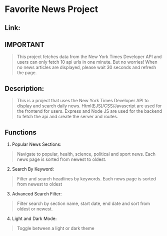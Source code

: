 # Favorite News Project

## Link: 

## IMPORTANT
> This project fetches data from the New York Times Developer API and users can only fetch 10 api urls in one minute. But no worries! When no news articles are displayed, please wait 30 seconds and refresh the page.

## Description:
>This is a project that uses the New York Times Developer API to display and search daily news. Html(EJS)/CSS/Javascript are used for the frontend for users. Express and Node JS are used for the backend to fetch the api and create the server and routes.

## Functions

1. Popular News Sections:
>Navigate to popular, health, science, political and sport news. Each news page is sorted from newest to oldest.

2. Search By Keyword:
>Filter and search headlines by keywords. Each news page is sorted from newest to oldest

3. Advanced Search Filter:
>Filter search by section name, start date, end date and sort from oldest or newest.

4. Light and Dark Mode:
>Toggle between a light or dark theme
